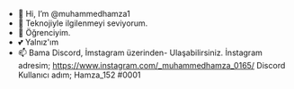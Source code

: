 - 👋 Hi, I’m @muhammedhamza1
- 👀 Teknojiyle ilgilenmeyi seviyorum.
- 🌱 Öğrenciyim.
- 💕 Yalnız'ım
- 📫 Bama Discord, İmstagram üzerinden-
Ulaşabilirsiniz.
İnstagram adresim; https://www.instagram.com/_muhammedhamza_0165/
Discord Kullanıcı adım; Hamza_152 #0001
<!---
muhammedhamza1/muhammedhamza1 is a ✨ special ✨ repository because its `README.md` (this file) appears on your GitHub profile.
You can click the Preview link to take a look at your changes.
--->
